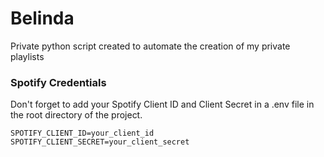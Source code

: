 # Belinda

Private python script created to automate the creation of my private playlists

### Spotify Credentials

Don't forget to add your Spotify Client ID and Client Secret in a .env file in the root directory of the project.

```
SPOTIFY_CLIENT_ID=your_client_id
SPOTIFY_CLIENT_SECRET=your_client_secret
```
